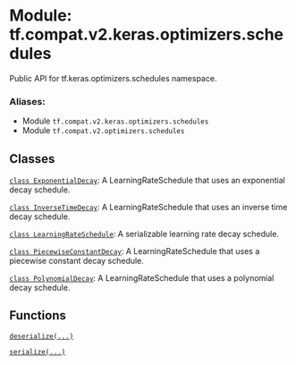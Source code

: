 <div itemscope itemtype="http://developers.google.com/ReferenceObject">
<meta itemprop="name" content="tf.compat.v2.keras.optimizers.schedules" />
<meta itemprop="path" content="Stable" />
</div>

# Module: tf.compat.v2.keras.optimizers.schedules

Public API for tf.keras.optimizers.schedules namespace.

### Aliases:

* Module `tf.compat.v2.keras.optimizers.schedules`
* Module `tf.compat.v2.optimizers.schedules`

<!-- Placeholder for "Used in" -->


## Classes

[`class ExponentialDecay`](../../../../../tf/keras/optimizers/schedules/ExponentialDecay.md): A LearningRateSchedule that uses an exponential decay schedule.

[`class InverseTimeDecay`](../../../../../tf/keras/optimizers/schedules/InverseTimeDecay.md): A LearningRateSchedule that uses an inverse time decay schedule.

[`class LearningRateSchedule`](../../../../../tf/keras/optimizers/schedules/LearningRateSchedule.md): A serializable learning rate decay schedule.

[`class PiecewiseConstantDecay`](../../../../../tf/keras/optimizers/schedules/PiecewiseConstantDecay.md): A LearningRateSchedule that uses a piecewise constant decay schedule.

[`class PolynomialDecay`](../../../../../tf/keras/optimizers/schedules/PolynomialDecay.md): A LearningRateSchedule that uses a polynomial decay schedule.

## Functions

[`deserialize(...)`](../../../../../tf/keras/optimizers/schedules/deserialize.md)

[`serialize(...)`](../../../../../tf/keras/optimizers/schedules/serialize.md)

